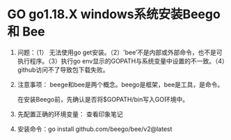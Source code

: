 # GO go1.18.X windows系统安装Beego 和 Bee

1. 问题：（1） 无法使用go get安装。（2）'bee’不是内部或外部命令，也不是可执行程序。（3）执行go env显示的GOPATH与系统变量中设置的不一致。（4）github访问不了导致包下载失败。

2. 注意事项：
   beege和bee是两个概念。beego是框架，bee是工具，是命令。

   在安装Beego前，先确认是否将$GOPATH/bin写入GO环境中。


3. 先配置正确的环境变量：
    查看印象笔记


4. 安装命令：go install github.com/beego/bee/v2@latest

   



